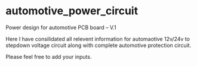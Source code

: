 # automotive_power_circuit
Power design for automotive PCB board – V.1

Here I have consilidated all relevent information for automaotive 12v/24v to stepdown voltage circuit along with complete automotive protection circuit. 

Please feel free to add your inputs. 
